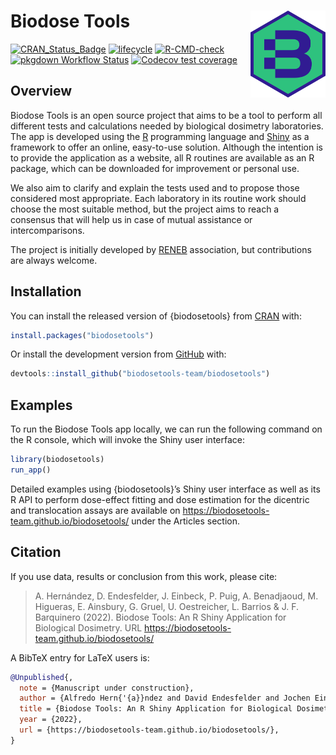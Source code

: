 
# Biodose Tools <img src="man/figures/logo.png" align="right" width="120"/>

<!-- badges: start -->

[![CRAN_Status_Badge](https://www.r-pkg.org/badges/version/biodosetools)](https://cran.r-project.org/package=biodosetools)
[![lifecycle](https://lifecycle.r-lib.org/articles/figures/lifecycle-stable.svg)](https://lifecycle.r-lib.org/articles/stages.html#stable-1)
[![R-CMD-check](https://github.com/biodosetools-team/biodosetools/workflows/R-CMD-check/badge.svg)](https://github.com/biodosetools-team/biodosetools/actions)
[![pkgdown Workflow
Status](https://github.com/biodosetools-team/biodosetools/workflows/pkgdown/badge.svg)](https://biodosetools-team.github.io/biodosetools/)
[![Codecov test
coverage](https://codecov.io/gh/biodosetools-team/biodosetools/branch/master/graph/badge.svg)](https://app.codecov.io/gh/biodosetools-team/biodosetools?branch=master)
<!-- badges: end -->

## Overview

Biodose Tools is an open source project that aims to be a tool to
perform all different tests and calculations needed by biological
dosimetry laboratories. The app is developed using the
[R](https://www.r-project.org/about.html) programming language and
[Shiny](https://shiny.rstudio.com/) as a framework to offer an online,
easy-to-use solution. Although the intention is to provide the
application as a website, all R routines are available as an R package,
which can be downloaded for improvement or personal use.

We also aim to clarify and explain the tests used and to propose those
considered most appropriate. Each laboratory in its routine work should
choose the most suitable method, but the project aims to reach a
consensus that will help us in case of mutual assistance or
intercomparisons.

The project is initially developed by [RENEB](https://www.reneb.net/)
association, but contributions are always welcome.

## Installation

You can install the released version of {biodosetools} from
[CRAN](https://CRAN.R-project.org) with:

``` r
install.packages("biodosetools")
```

Or install the development version from [GitHub](https://github.com/)
with:

``` r
devtools::install_github("biodosetools-team/biodosetools")
```

## Examples

To run the Biodose Tools app locally, we can run the following command
on the R console, which will invoke the Shiny user interface:

``` r
library(biodosetools)
run_app()
```

Detailed examples using {biodosetools}’s Shiny user interface as well as
its R API to perform dose-effect fitting and dose estimation for the
dicentric and translocation assays are available on
<https://biodosetools-team.github.io/biodosetools/> under the Articles
section.

## Citation

If you use data, results or conclusion from this work, please cite:

> A. Hernández, D. Endesfelder, J. Einbeck, P. Puig, A. Benadjaoud, M.
> Higueras, E. Ainsbury, G. Gruel, U. Oestreicher, L. Barrios & J. F.
> Barquinero (2022). Biodose Tools: An R Shiny Application for
> Biological Dosimetry. URL
> <https://biodosetools-team.github.io/biodosetools/>

A BibTeX entry for LaTeX users is:

``` bib
@Unpublished{,
  note = {Manuscript under construction},
  author = {Alfredo Hern{'{a}}ndez and David Endesfelder and Jochen Einbeck and Pedro Puig and Mohamed Amine Benadjaoud and Manuel Higueras and Elizabeth Ainsbury and Ga{"{e}}tan Gruel and Ursula Oestreicher and Leonardo Barrios and Joan Francesc Barquinero},
  title = {Biodose Tools: An R Shiny Application for Biological Dosimetry},
  year = {2022},
  url = {https://biodosetools-team.github.io/biodosetools/},
}
```
